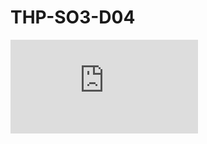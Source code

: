 # THP-SO3-D04

![GitHub repo size](https://img.shields.io/github/repo-size/rockethelll/THP-SO3-D04/README.md)
